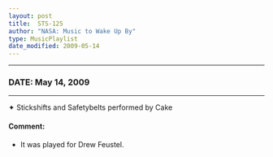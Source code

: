 ```yaml
---
layout: post
title:  STS-125
author: "NASA: Music to Wake Up By"
type: MusicPlaylist
date_modified: 2009-05-14
---
```


----
### DATE: May 14, 2009
----
✦ Stickshifts and Safetybelts performed by Cake

#### Comment:
* It was played for Drew Feustel.
